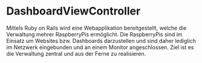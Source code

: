 # DashboardViewController
Mittels Ruby on Rails wird eine Webapplikation bereitgestellt, welche die Verwaltung mehrer RaspberryPis ermöglicht. Die RaspberryPis sind im Einsatz um Websites bzw. Dashboards darzustellen und sind daher lediglich im Netzwerk eingebunden und an einem Monitor angeschlossen. Ziel ist es die Verwaltung zentral und aus der Ferne zu realisieren.
